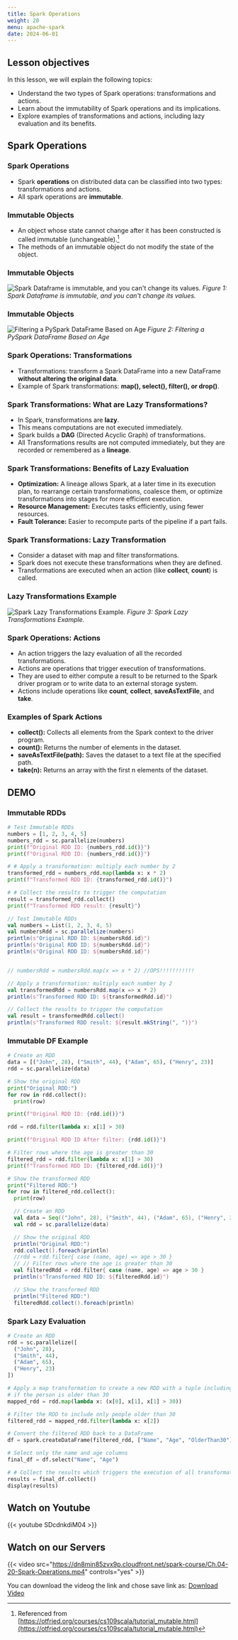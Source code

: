 ```yaml
---
title: Spark Operations
weight: 20
menu: apache-spark
date: 2024-06-01
---
```


## Lesson objectives

In this lesson, we will explain the following topics:
- Understand the two types of Spark operations: transformations and actions.
- Learn about the immutability of Spark operations and its implications.
- Explore examples of transformations and actions, including lazy evaluation and its benefits.

## Spark Operations

### Spark Operations

- Spark **operations** on distributed data can be classified into two types: transformations and actions.
- All spark operations are **immutable**.

### Immutable Objects

- An object whose state cannot change after it has been constructed is called immutable (unchangeable).[^1]
- The methods of an immutable object do not modify the state of the object.

[^1]: Referenced from [https://otfried.org/courses/cs109scala/tutorial_mutable.html](https://otfried.org/courses/cs109scala/tutorial_mutable.html)

### Immutable Objects

![Spark Dataframe is immutable, and you can't change its values.](../Figures/chapter-04/Immutable_df.png)
*Figure 1: Spark Dataframe is immutable, and you can't change its values.*

### Immutable Objects

![Filtering a PySpark DataFrame Based on Age](../Figures/chapter-04/pyspark_immutable_df.jpeg)
*Figure 2: Filtering a PySpark DataFrame Based on Age*


### Spark Operations: Transformations

- Transformations: transform a Spark DataFrame into a new DataFrame **without altering the original data**.
- Example of Spark transformations: **map(), select(), filter(), or drop()**.

### Spark Transformations: What are Lazy Transformations?

- In Spark, transformations are **lazy**.
- This means computations are not executed immediately.
- Spark builds a **DAG** (Directed Acyclic Graph) of transformations.
- All Transformations results are not computed immediately, but they are recorded or remembered as a **lineage**.

### Spark Transformations: Benefits of Lazy Evaluation

- **Optimization:** A lineage allows Spark, at a later time in its execution plan, to rearrange certain transformations, coalesce them, or optimize transformations into stages for more efficient execution.
- **Resource Management:** Executes tasks efficiently, using fewer resources.
- **Fault Tolerance:** Easier to recompute parts of the pipeline if a part fails.

### Spark Transformations: Lazy Transformation

- Consider a dataset with map and filter transformations.
- Spark does not execute these transformations when they are defined.
- Transformations are executed when an action (like **collect**, **count**) is called.

### Lazy Transformations Example

![Spark Lazy Transformations Example.](../Figures/chapter-04/pyspark_transformations.jpeg)
*Figure 3: Spark Lazy Transformations Example.*

### Spark Operations: Actions

- An action triggers the lazy evaluation of all the recorded transformations.
- Actions are operations that trigger execution of transformations.
- They are used to either compute a result to be returned to the Spark driver program or to write data to an external storage system.
- Actions include operations like **count**, **collect**, **saveAsTextFile**, and **take**.

### Examples of Spark Actions

- **collect():** Collects all elements from the Spark context to the driver program.
- **count():** Returns the number of elements in the dataset.
- **saveAsTextFile(path):** Saves the dataset to a text file at the specified path.
- **take(n):** Returns an array with the first n elements of the dataset.

## DEMO
### Immutable RDDs

```python
# Test Immutable RDDs
numbers = [1, 2, 3, 4, 5]
numbers_rdd = sc.parallelize(numbers)
print(f"Original RDD ID: {numbers_rdd.id()}")
print(f"Original RDD ID: {numbers_rdd.id()}")

# # Apply a transformation: multiply each number by 2
transformed_rdd = numbers_rdd.map(lambda x: x * 2)
print(f"Transformed RDD ID: {transformed_rdd.id()}")

# # Collect the results to trigger the computation
result = transformed_rdd.collect()
print(f"Transformed RDD result: {result}")

```

```scala
// Test Immutable RDDs
val numbers = List(1, 2, 3, 4, 5)
val numbersRdd = sc.parallelize(numbers)
println(s"Original RDD ID: ${numbersRdd.id}")
println(s"Original RDD ID: ${numbersRdd.id}")
println(s"Original RDD ID: ${numbersRdd.id}")


```

```scala

// numbersRdd = numbersRdd.map(x => x * 2) //OPS!!!!!!!!!!!

// Apply a transformation: multiply each number by 2
val transformedRdd = numbersRdd.map(x => x * 2)
println(s"Transformed RDD ID: ${transformedRdd.id}")

// Collect the results to trigger the computation
val result = transformedRdd.collect()
println(s"Transformed RDD result: ${result.mkString(", ")}")
```

### Immutable DF Example

```python
# Create an RDD
data = [("John", 28), ("Smith", 44), ("Adam", 65), ("Henry", 23)]
rdd = sc.parallelize(data)

# Show the original RDD
print("Original RDD:")
for row in rdd.collect():
  print(row)

```

```python
print(f"Original RDD ID: {rdd.id()}")

rdd = rdd.filter(lambda x: x[1] > 30)

print(f"Original RDD ID After filter: {rdd.id()}")

# Filter rows where the age is greater than 30
filtered_rdd = rdd.filter(lambda x: x[1] > 30)
print(f"Transformed RDD ID: {filtered_rdd.id()}")

# Show the transformed RDD
print("Filtered RDD:")
for row in filtered_rdd.collect():
  print(row)
```

```scala
  // Create an RDD
  val data = Seq(("John", 28), ("Smith", 44), ("Adam", 65), ("Henry", 23))
  val rdd = sc.parallelize(data)

  // Show the original RDD
  println("Original RDD:")
  rdd.collect().foreach(println)
  //rdd = rdd.filter{ case (name, age) => age > 30 }
  // // Filter rows where the age is greater than 30
  val filteredRdd = rdd.filter{ case (name, age) => age > 30 }
  println(s"Transformed RDD ID: ${filteredRdd.id}")

  // Show the transformed RDD
  println("Filtered RDD:")
  filteredRdd.collect().foreach(println)
```

### Spark Lazy Evaluation 

```python
# Create an RDD
rdd = sc.parallelize([
  ("John", 28),
  ("Smith", 44),
  ("Adam", 65),
  ("Henry", 23)
])

# Apply a map transformation to create a new RDD with a tuple including the name and a boolean flag
# if the person is older than 30
mapped_rdd = rdd.map(lambda x: (x[0], x[1], x[1] > 30))

# Filter the RDD to include only people older than 30
filtered_rdd = mapped_rdd.filter(lambda x: x[2])

# Convert the filtered RDD back to a DataFrame
df = spark.createDataFrame(filtered_rdd, ["Name", "Age", "OlderThan30"])

# Select only the name and age columns
final_df = df.select("Name", "Age")

# # Collect the results which triggers the execution of all transformations
results = final_df.collect()
display(results)

```


## Watch on Youtube

{{< youtube SDcdnkdiM04 >}}

## Watch on our Servers

{{< video src="https://dn8min85zvx9p.cloudfront.net/spark-course/Ch.04-20-Spark-Operations.mp4" controls="yes" >}}

You can download the videog the link and chose save link as: [Download Video](https://dn8min85zvx9p.cloudfront.net/spark-course/Ch.04-20-Spark-Operations.mp4)
